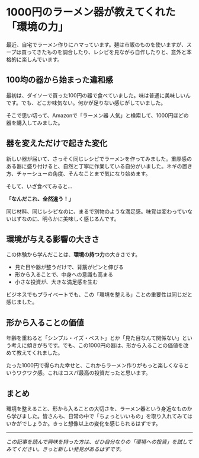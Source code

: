 # 1000円のラーメン器が教えてくれた「環境の力」

最近、自宅でラーメン作りにハマっています。麺は市販のものを使いますが、スープは買ってきたものを調合したり、レシピを見ながら自作したりと、意外と本格的に楽しんでいます。

## 100均の器から始まった違和感

最初は、ダイソーで買った100円の器で食べていました。味は普通に美味しいんです。でも、どこか味気ない。何かが足りない感じがしていました。

そこで思い切って、Amazonで「ラーメン器 人気」と検索して、1000円ほどの器を購入してみました。

## 器を変えただけで起きた変化

新しい器が届いて、さっそく同じレシピでラーメンを作ってみました。重厚感のある器に盛り付けると、自然と丁寧に作業している自分がいました。ネギの置き方、チャーシューの角度、そんなことまで気になり始めます。

そして、いざ食べてみると...

**「なんだこれ、全然違う！」**

同じ材料、同じレシピなのに、まるで別物のような満足感。味覚は変わっていないはずなのに、明らかに美味しく感じるんです。

## 環境が与える影響の大きさ

この体験から学んだことは、**環境の持つ力**の大きさです。

- 見た目や器が整うだけで、背筋がピンと伸びる
- 形から入ることで、中身への意識も高まる
- 小さな投資が、大きな満足感を生む

ビジネスでもプライベートでも、この「環境を整える」ことの重要性は同じだと感じました。

## 形から入ることの価値

年齢を重ねると「シンプル・イズ・ベスト」とか「見た目なんて関係ない」という考えに傾きがちです。でも、この1000円の器は、形から入ることの価値を改めて教えてくれました。

たった1000円で得られた幸せと、これからラーメン作りがもっと楽しくなるというワクワク感。これはコスパ最高の投資だったと思います。

## まとめ

環境を整えること、形から入ることの大切さを、ラーメン器という身近なものから学びました。皆さんも、日常の中で「ちょっといいもの」を取り入れてみてはいかがでしょうか。きっと想像以上の変化を感じられるはずです。

---

*この記事を読んで興味を持った方は、ぜひ自分なりの「環境への投資」を試してみてください。きっと新しい発見があるはずです。*